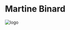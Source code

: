 # Martine Binard
![logo](https://intranet.univ-rennes2.fr/sites/default/files/resize/UHB/SERVICE-COMMUNICATION/logor2-noir-150x147.png)
